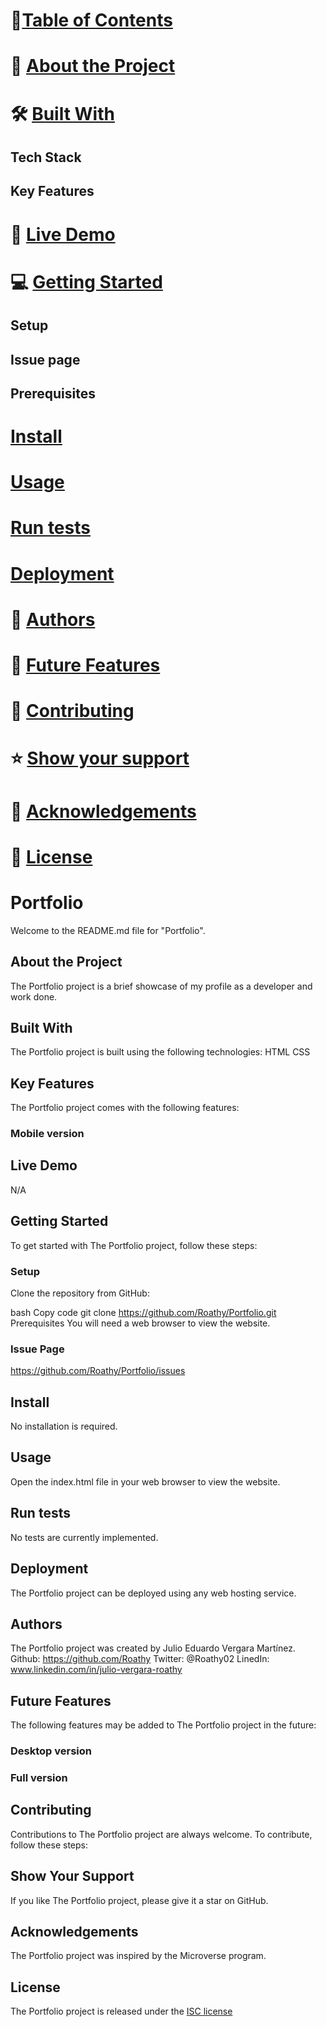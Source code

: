 # 📗[Table of Contents](#portfolio)
# 📖 [About the Project](#about-the-project)
# 🛠 [Built With](#built-with)
## Tech Stack
## Key Features
# 🚀 [Live Demo](#live-demo)
# 💻 [Getting Started](#getting-started)
## Setup
## Issue page
## Prerequisites
# [Install](#install)
# [Usage](#usage)
# [Run tests](#run-tests)
# [Deployment](#deployment)
# 👥 [Authors](#authors)
# 🔭 [Future Features](#future-features)
# 🤝 [Contributing](#contributing)
# ⭐️ [Show your support](#show-your-support)
# 🙏 [Acknowledgements](#acknowledgements)
# 📝 [License](#license)

# Portfolio
Welcome to the README.md file for "Portfolio".

## About the Project
The Portfolio project is a brief showcase of my profile as a developer and work done.

## Built With
The Portfolio project is built using the following technologies:
HTML
CSS

## Key Features
The Portfolio project comes with the following features:
### Mobile version

## Live Demo
N/A

## Getting Started
To get started with The Portfolio project, follow these steps:

### Setup
Clone the repository from GitHub:

bash
Copy code
git clone https://github.com/Roathy/Portfolio.git
Prerequisites
You will need a web browser to view the website.

### Issue Page
https://github.com/Roathy/Portfolio/issues

## Install
No installation is required.

## Usage
Open the index.html file in your web browser to view the website.

## Run tests
No tests are currently implemented.

## Deployment
The Portfolio project can be deployed using any web hosting service.

## Authors
The Portfolio project was created by Julio Eduardo Vergara Martínez.
Github: https://github.com/Roathy
Twitter: @Roathy02
LinedIn: www.linkedin.com/in/julio-vergara-roathy
## Future Features
The following features may be added to The Portfolio project in the future:
### Desktop version
### Full version

## Contributing
Contributions to The Portfolio project are always welcome. To contribute, follow these steps:

## Show Your Support
If you like The Portfolio project, please give it a star on GitHub.

## Acknowledgements
The Portfolio project was inspired by the Microverse program.

## License
The Portfolio project is released under the [ISC license](https://www.isc.org/licenses/)